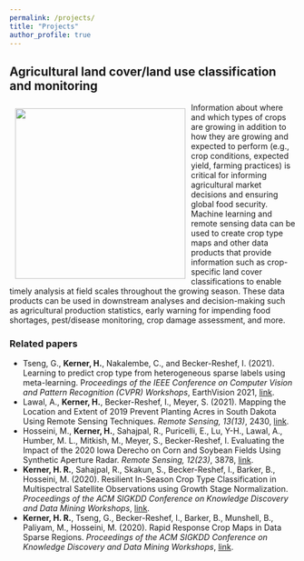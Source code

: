 ```yaml
---
permalink: /projects/
title: "Projects"
author_profile: true
---
```


## Agricultural land cover/land use classification and monitoring
<img style="float: left; padding: 10px 10px 10px 10px;" src="http://hannah-rae.github.io/images/crop_type_classification.png" width=300>
Information about where and which types of crops are growing in addition to how they are growing and expected to perform (e.g., crop conditions, expected yield, farming practices) is critical for informing agricultural market decisions and ensuring global food security. Machine learning and remote sensing data can be used to create crop type maps and other data products that provide information such as crop-specific land cover classifications to enable timely analysis at field scales throughout the growing season. These data products can be used in downstream analyses and decision-making such as agricultural production statistics, early warning for impending food shortages, pest/disease monitoring, crop damage assessment, and more.

### Related papers
<sub><sup>
- Tseng, G., **Kerner, H.**, Nakalembe, C., and Becker-Reshef, I. (2021). Learning to predict crop type from heterogeneous sparse labels using meta-learning. P*roceedings of the IEEE Conference on Computer Vision and Pattern Recognition (CVPR) Workshops*, EarthVision 2021, [link](https://openaccess.thecvf.com/content/CVPR2021W/EarthVision/papers/Tseng_Learning_To_Predict_Crop_Type_From_Heterogeneous_Sparse_Labels_Using_CVPRW_2021_paper.pdf).
- Lawal, A., **Kerner, H.**, Becker-Reshef, I., Meyer, S. (2021). Mapping the Location and Extent of 2019 Prevent Planting Acres in South Dakota Using Remote Sensing Techniques. *Remote Sensing, 13(13)*, 2430, [link](https://www.mdpi.com/2072-4292/13/13/2430).
- Hosseini, M., **Kerner, H.**, Sahajpal, R., Puricelli, E., Lu, Y-H., Lawal, A., Humber, M. L., Mitkish, M., Meyer, S., Becker-Reshef, I. Evaluating the Impact of the 2020 Iowa Derecho on Corn and Soybean Fields Using Synthetic Aperture Radar. *Remote Sensing, 12(23)*, 3878, [link](https://www.mdpi.com/2072-4292/12/23/3878).
- **Kerner, H. R.**, Sahajpal, R., Skakun, S., Becker-Reshef, I., Barker, B., Hosseini, M. (2020). Resilient In-Season Crop Type Classification in Multispectral Satellite Observations using Growth Stage Normalization. *Proceedings of the ACM SIGKDD Conference on Knowledge Discovery and Data Mining Workshops*, [link](https://arxiv.org/abs/2009.10189).
- **Kerner, H. R.**, Tseng, G., Becker-Reshef, I., Barker, B., Munshell, B., Paliyam, M., Hosseini, M. (2020). Rapid Response Crop Maps in Data Sparse Regions. *Proceedings of the ACM SIGKDD Conference on Knowledge Discovery and Data Mining Workshops*, [link](https://arxiv.org/abs/2006.16866).
</sub></sup>